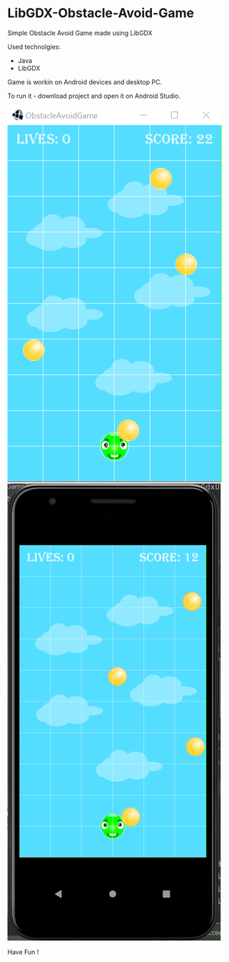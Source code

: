 # LibGDX-Obstacle-Avoid-Game
Simple Obstacle Avoid Game made using LibGDX 

Used technolgies:

* Java 
* LibGDX 

Game is workin on Android devices and desktop PC.

To run it - download project and open it on Android Studio.

![alt text](https://github.com/Artie821/LibGDX-Obstacle-Avoid-Game/blob/d8879311f0d8e9b59b0b4e4181f3fc35dcd2ed5c/desktop/assets-raw/DesktopScreen.bmp)
![alt text](https://raw.githubusercontent.com/Artie821/LibGDX-Obstacle-Avoid-Game/d8879311f0d8e9b59b0b4e4181f3fc35dcd2ed5c/desktop/assets-raw/MobileScreen.bmp)

Have Fun !



